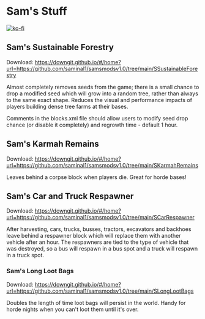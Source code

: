 # Sam's Stuff

[![ko-fi](https://ko-fi.com/img/githubbutton_sm.svg)](https://ko-fi.com/R6R54MYBL)

## Sam's Sustainable Forestry
Download: https://downgit.github.io/#/home?url=https://github.com/saminal1/samsmodsv1.0/tree/main/SSustainableForestry

Almost completely removes seeds from the game; there is a small chance to drop a modified seed which will grow into a random tree, rather than always to the same exact shape. Reduces the visual and performance impacts of players building dense tree farms at their bases.

Comments in the blocks.xml file should allow users to modify seed drop chance (or disable it completely) and regrowth time - default 1 hour.

## Sam's Karmah Remains
Download: https://downgit.github.io/#/home?url=https://github.com/saminal1/samsmodsv1.0/tree/main/SKarmahRemains

Leaves behind a corpse block when players die. Great for horde bases!

## Sam's Car and Truck Respawner
Download: https://downgit.github.io/#/home?url=https://github.com/saminal1/samsmodsv1.0/tree/main/SCarRespawner

After harvesting, cars, trucks, busses, tractors, excavators and backhoes leave behind a respawner block which will replace them with another vehicle after an hour. The respawners are tied to the type of vehicle that was destroyed, so a bus will respawn in a bus spot and a truck will respawn in a truck spot.

### Sam's Long Loot Bags
Download: https://downgit.github.io/#/home?url=https://github.com/saminal1/samsmodsv1.0/tree/main/SLongLootBags

Doubles the length of time loot bags will persist in the world. Handy for horde nights when you can't loot them until it's over.
